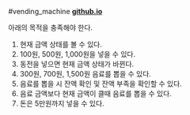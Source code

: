 #vending_machine
**[github.io](http://smilesol85.github.io/dev/vending_machine/vending_machine.html "vending_machine")**

아래의 목적을 충족해야 한다.
1. 현재 금액 상태를 볼 수 있다.  
1. 100원, 500원, 1,000원을 넣을 수 있다.  
1. 동전을 넣으면 현재 금액 상태가 바뀐다.  
1. 300원, 700원, 1,500원 음료를 뽑을 수 있다.  
1. 음료를 뽑을 시 잔액 확인 및 잔액 부족을 확인할 수 있다.  
1. 음료 금액보다 현재 금액이 클때 음료를 뽑을 수 있다.  
1. 돈은 5만원까지 넣을 수 있다.  